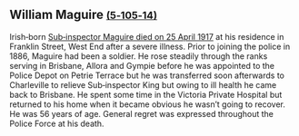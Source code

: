 ## William Maguire <small>[(5‑105‑14)](https://brisbane.discovereverafter.com/profile/31720542 "Go to Memorial Information" )</small> 

Irish‑born [Sub‑inspector Maguire died on 25 April 1917](https://trove.nla.gov.au/newspaper/article/20153150?searchTerm=Maguire) at his residence in Franklin Street, West End after a severe illness. Prior to joining the police in 1886, Maguire had been a soldier. He rose steadily through the ranks serving in Brisbane, Allora and Gympie before he was appointed to the Police Depot on Petrie Terrace but he was transferred soon afterwards to Charleville to relieve Sub‑inspector King but owing to ill health he came back to Brisbane. He spent some time in the Victoria Private Hospital but returned to his home when it became obvious he wasn’t going to recover. He was 56 years of age. General regret was expressed throughout the Police Force at his death.
